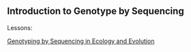 ## Introduction to Genotype by Sequencing


Lessons:

[Genotyping by Sequencing in Ecology and Evolution](https://ldutoit.github.io/2020-spring-school-GBS/)
